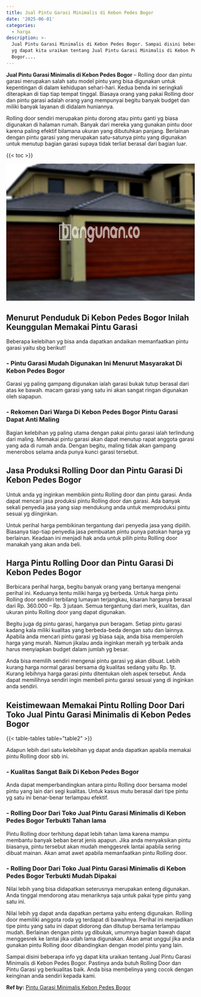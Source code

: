 ```yaml
---
title: Jual Pintu Garasi Minimalis di Kebon Pedes Bogor
date: '2025-06-01'
categories:
  - harga
description: >-
  Jual Pintu Garasi Minimalis di Kebon Pedes Bogor. Sampai disini beberapa info
  yg dapat kita uraikan tentang Jual Pintu Garasi Minimalis di Kebon Pedes
  Bogor....
---
```


**Jual Pintu Garasi Minimalis di Kebon Pedes Bogor** – Rolling door dan pintu garasi merupakan salah satu model pintu yang bisa digunakan untuk kepentingan di dalam kehidupan sehari-hari. Kedua benda ini seringkali diterapkan di tiap tiap tempat tinggal. Biasaya orang yang pakai Rolling door dan pintu garasi adalah orang yang mempunyai begitu banyak budget dan miliki banyak layanan di didalam huniannya.

Rolling door sendiri merupakan pintu dorong atau pintu ganti yg biasa digunakan di halaman rumah. Banyak dari mereka yang gunakan pintu door karena paling efektif bilamana ukuran yang dibutuhkan panjang. Berlainan dengan pintu garasi yang merupakan satu-satunya pintu yang digunakan untuk menutup bagian garasi supaya tidak terliat berasal dari bagian luar.

{{< toc >}}

![Jual Pintu Garasi Minimalis di Kebon Pedes Bogor](/images/pintu-garasi-34.png)

## Menurut Penduduk Di Kebon Pedes Bogor Inilah Keunggulan Memakai Pintu Garasi

Beberapa kelebihan yg bisa anda dapatkan andaikan memanfaatkan pintu garasi yaitu sbg berikut!

### \- Pintu Garasi Mudah Digunakan Ini Menurut Masyarakat Di Kebon Pedes Bogor

Garasi yg paling gampang digunakan ialah garasi bukak tutup berasal dari atas ke bawah. macam garasi yang satu ini akan sangat ringan digunakan oleh siapapun.

### \- Rekomen Dari Warga Di Kebon Pedes Bogor Pintu Garasi Dapat Anti Maling

Bagian kelebihan yg paling utama dengan pakai pintu garasi ialah terlindung dari maling. Memakai pintu garasi akan dapat menutup rapat anggota garasi yang ada di rumah anda. Dengan begitu, maling tidak akan gampang menerobos selama anda punya kunci garasi tersebut.

## Jasa Produksi Rolling Door dan Pintu Garasi Di Kebon Pedes Bogor

Untuk anda yg inginkan membikin pintu Rolling door dan pintu garasi. Anda dapat mencari jasa produksi pintu Rolling door dan garasi. Ada banyak sekali penyedia jasa yang siap mendukung anda untuk memproduksi pintu sesuai yg diinginkan.

Untuk perihal harga pembikinan tergantung dari penyedia jasa yang dipilih. Biasanya tiap-tiap penyedia jasa pembuatan pintu punya patokan harga yg berlainan. Keadaan ini menjadi hak anda untuk pilih pintu Rolling door manakah yang akan anda beli.

## Harga Pintu Rolling Door dan Pintu Garasi Di Kebon Pedes Bogor

Berbicara perihal harga, begitu banyak orang yang bertanya mengenai perihal ini. Keduanya tentu miliki harga yg berbeda. Untuk harga pintu Rolling door sendiri terbilang lumayan terjangkau, kisaran harganya berasal dari Rp. 360.000 – Rp. 3 jutaan. Semua tergantung dari merk, kualitas, dan ukuran pintu Rolling door yang dapat digunakan.

Begitu juga dg pintu garasi, harganya pun beragam. Setiap pintu garasi kadang kala miliki kualitas yang berbeda-beda dengan satu dan lainnya. Apabila anda mencari pintu garasi yg biasa saja, anda bisa memperoleh harga yang murah. Namun jikalau anda inginkan meraih yg terbaik anda harus menyiapkan budget dalam jumlah yg besar.

Anda bisa memilih sendiri mengenai pintu garasi yg akan dibuat. Lebih kurang harga normal garasi bersama dg kualitas sedang yaitu Rp. 1jt. Kurang lebihnya harga garasi pintu ditentukan oleh aspek tersebut. Anda dapat memilihnya sendiri ingin membeli pintu garasi sesuai yang di inginkan anda sendiri.

## Keistimewaan Memakai Pintu Rolling Door Dari Toko Jual Pintu Garasi Minimalis di Kebon Pedes Bogor

{{< table-tables table="table2" >}}

Adapun lebih dari satu kelebihan yg dapat anda dapatkan apabila memakai pintu Rolling door sbb ini.

### \- Kualitas Sangat Baik Di Kebon Pedes Bogor

Anda dapat memperbandingkan antara pintu Rolling door bersama model pintu yang lain dari segi kualitas. Untuk kasus mutu berasal dari tipe pintu yg satu ini benar-benar terlampau efektif.

### \- Rolling Door Dari Toko Jual Pintu Garasi Minimalis di Kebon Pedes Bogor Terbukti Tahan lama

Pintu Rolling door terhitung dapat lebih tahan lama karena mampu membantu banyak beban berat jenis apapun. Jika anda menyaksikan pintu biasanya, pintu tersebut akan mudah menggesrek lantai apabila sering dibuat mainan. Akan amat awet apabila memanfaatkan pintu Rolling door.

### \- Rolling Door Dari Toko Jual Pintu Garasi Minimalis di Kebon Pedes Bogor Terbukti Mudah Dipakai

Nilai lebih yang bisa didapatkan seterusnya merupakan enteng digunakan. Anda tinggal mendorong atau menariknya saja untuk pakai type pintu yang satu ini.

Nilai lebih yg dapat anda dapatkan pertama yaitu enteng digunakan. Rolling door memiliki anggota roda yg terdapat di bawahnya. Perihal ini menjadikan tipe pintu yang satu ini dapat didorong dan ditutup bersama terlampau mudah. Berlainan dengan pintu yg dibukak, umumnya bagian bawah dapat menggesrek ke lantai jika udah lama digunakan. Akan amat unggul jika anda gunakan pintu Rolling door dibandingkan dengan model pintu yang lain.

Sampai disini beberapa info yg dapat kita uraikan tentang Jual Pintu Garasi Minimalis di Kebon Pedes Bogor. Pastinya anda butuh Rolling Door dan Pintu Garasi yg berkualitas baik. Anda bisa membelinya yang cocok dengan keinginan anda sendiri kepada kami.

**Ref by:** [Pintu Garasi Minimalis Kebon Pedes Bogor](https://id.wikipedia.org/wiki/Pintu)
